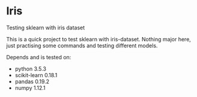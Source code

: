 # Iris
Testing sklearn with iris dataset

This is a quick project to test sklearn with iris-dataset. Nothing major here, just practising some commands and testing different models.

Depends and is tested on:
- python 3.5.3
- scikit-learn 0.18.1
- pandas 0.19.2
- numpy 1.12.1
